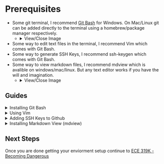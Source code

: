 # Prerequisites 

* Some git terminal, I recommend [Git Bash](https://git-scm.com/downloads) for Windows. On Mac/Linux git can be added directly to the terminal using a homebrew/package manager respectively.
  * <details><summary>View/Close Image</summary><img src="./Resources/302/gitbash.png" alt="drawing" style="width:600px;"/></details>
* Some way to edit text files in the terminal, I recommend Vim which comes with Git Bash.
* Some way to generate SSH Keys, I recommend ssh-keygen which comes with Git Bash.
* Some way to view markdown files, I recommend mdview which is avalible on windows/mac/linux. But any text editor works if you have the will and imagination.
  * <details><summary>View/Close Image</summary><img src="./Resources/302/mdview.png" alt="drawing" style="width:600px;"/></details>

## Guides 
<details>
  <summary>Installing Git Bash</summary>
  Go to the link for <a href="https://git-scm.com/downloads">Git Bash</a>, and run the installer. Accept all default options.
  <br><img src="./Resources/302/gitbash.png" alt="drawing" style="width:600px;"/>

  When this is done, Git Bash should be added to the context menu. On windows 11, by default a subset of the full context menu is shown on right click. You can open the full menu by holding shift while right clicking.
  <br><img src="./Resources/302/gitbash_context_menu.png" alt="drawing" style="width:600px;"/>
</details>

<details>
  <summary>Using Vim</summary>
  Vim is invoked in the terminal by its name as shown below. You can create new files, or open existing ones by passing the name of the file as an argument.
  <br><img src="./Resources/302/vim_0.png" alt="drawing" style="width:600px;"/>

  Once Vim is running you can enter "Insert Mode" by hitting the i key. At any time, you can navigate the file using the arrow keys. 
  <br><img src="./Resources/302/vim_1.png" alt="drawing" style="width:600px;"/>

  Once Vim is in "Insert Mode" any text you write will be added to the file. To leave inset mode, and return to the main mode hit the escape key once. 
  <br><img src="./Resources/302/vim_2.png" alt="drawing" style="width:600px;"/>

  In the main mode, you can enter commands. The most important command is :wq which means write and quit. 
  <br><img src="./Resources/302/vim_3.png" alt="drawing" style="width:600px;"/>
</details>

<details>
  <summary>Adding SSH Keys to Github</summary>

  Navigate to your <a href="https://github.com/settings/keys">Github Security Settings Page</a>. You can see all the SSH authentication keys associated with your account. This process only needs to be done once per computer you use. Click the New SSH key button to continue.
  <br><img src="./Resources/302/github_ssh_0.png" alt="drawing" style="width:600px;"/>

  Give the SSH Key you will add a name, as shown below. Keep this page open as we setup/read the ssh key on your computer.
  <br><img src="./Resources/302/github_ssh_1.png" alt="drawing" style="width:600px;"/>

  Open a terminal such as git bash then enter the following command. You can manually type n to not override if it comes up, but you should be able to blindly hit enter accepting default settings.
  <code>mkdir -p ~/.ssh && cd ~/.ssh && ssh-keygen</code>
  <br><img src="./Resources/302/github_ssh_2a.png" alt="drawing" style="width:600px;"/>
  <br><img src="./Resources/302/github_ssh_2b.png" alt="drawing" style="width:600px;"/>

  Now open the created file in vim or your text editor of choice. You can run the command below if you accepted defaults. You will copy all the text in this file.
  <code>vim id_ed25519.pub</code>
  <br><img src="./Resources/302/github_ssh_3.png" alt="drawing" style="width:600px;"/>

  Then paste this text into the page in git as shown. After hitting Add SSH Key you may need to enter a 2fA token. Then you are done.
  <br><img src="./Resources/302/github_ssh_4.png" alt="drawing" style="width:600px;"/>
</details>

<details>
  <summary>Installing Markdown View (mdview)</summary>
  Go to the link for <a href="https://github.com/c3er/mdview">mdview</a>, and navigate to the releases section shown in the image below.
  <br><img src="./Resources/302/mdview.png" alt="drawing" style="width:600px;"/>

  Here there will be a list of assets you can download, select the one coresponding you your machine's operating system.
  <br><img src="./Resources/302/mdview_assets.png" alt="drawing" style="width:600px;"/>

  You may need to add markdown view as the default application to open markdown files as shown:
  <br><img src="./Resources/302/mdview_context.png" alt="drawing" style="width:600px;"/>
  <br><img src="./Resources/302/mdview_default.png" alt="drawing" style="width:600px;"/>
  <br><img src="./Resources/302/mdview_file.png" alt="drawing" style="width:600px;"/>
  <br><img src="./Resources/302/mdview_file_2.png" alt="drawing" style="width:600px;"/>
</details>

## Next Steps
Once you are done getting your enviorment setup continue to [ECE 319K - Becoming Dangerous](https://github.com/ECE445L/ECE445L-Git-Bootcamp/blob/main/ECE%20319K%20-%20Becoming%20Dangerous.md)